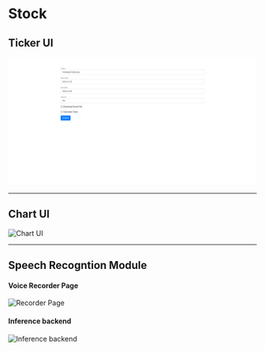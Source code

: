 # Stock

## Ticker UI

![Ticker UI](./web_app/static/images/heloo.png)

---

## Chart UI

![Chart UI](https://github.com/yojuna/Stock/blob/flask_migration_base_app/web_app/static/images/Charting.png)

---

## Speech Recogntion Module

#### Voice Recorder Page
![Recorder Page](https://github.com/yojuna/Stock/blob/flask_migration_base_app/web_app/static/images/recorder_page.png)

#### Inference backend
![Inference backend](https://github.com/yojuna/Stock/blob/flask_migration_base_app/web_app/static/images/speech_recognition.png)
